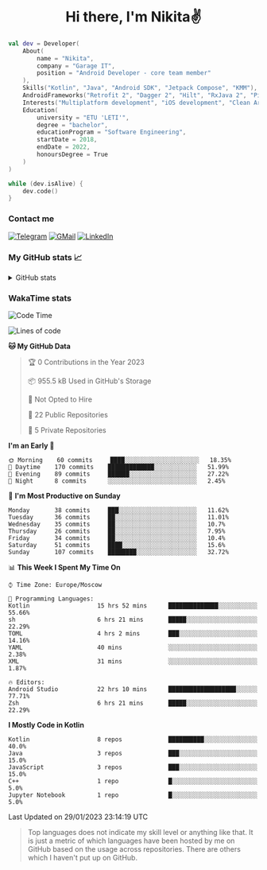 <h1 align="center">
Hi there, I'm Nikita✌️
</h1>

```kotlin
val dev = Developer(
    About(
        name = "Nikita",
        company = "Garage IT",
        position = "Android Developer - core team member"
    ),
    Skills("Kotlin", "Java", "Android SDK", "Jetpack Compose", "KMM"),
    AndroidFrameworks("Retrofit 2", "Dagger 2", "Hilt", "RxJava 2", "Picasso", "Kotlin Coroutines"),
    Interests("Multiplatform development", "iOS development", "Clean Architecture"),
    Education(
        university = "ETU 'LETI'",
        degree = "bachelor",
        educationProgram = "Software Engineering",
        startDate = 2018,
        endDate = 2022,
        honoursDegree = True
    )
)

while (dev.isAlive) {
    dev.code()
}
```

### Contact me

[![Telegram](https://img.shields.io/badge/Telegram-white?style=for-the-badge&logo=telegram&logoColor=29e9ea)](https://t.me/po4yka)
[![GMail](https://img.shields.io/badge/Gmail-white?style=for-the-badge&logo=gmail&logoColor=d14836)](mailto:pochaev.nik@gmail.com)
[![LinkedIn](https://img.shields.io/badge/linkedin%20-white.svg?&style=for-the-badge&logo=linkedin&logoColor=%230077B5)](https://www.linkedin.com/in/nikita-pochaev-415b5a1a1)

### My GitHub stats 📈

<details>
  <summary>GitHub stats</summary>
  <p align="center">
    <img src="https://github-readme-stats.vercel.app/api?username=po4yka&show_icons=true&theme=dark" />
  </p>
</details>

### WakaTime stats

<!--START_SECTION:waka-->
![Code Time](http://img.shields.io/badge/Code%20Time-3%2C561%20hrs%2024%20mins-blue)

![Lines of code](https://img.shields.io/badge/From%20Hello%20World%20I%27ve%20Written-179%20Thousand%20lines%20of%20code-blue)

**🐱 My GitHub Data** 

> 🏆 0 Contributions in the Year 2023
 > 
> 📦 955.5 kB Used in GitHub's Storage 
 > 
> 🚫 Not Opted to Hire
 > 
> 📜 22 Public Repositories 
 > 
> 🔑 5 Private Repositories  
 > 
**I'm an Early 🐤** 

```text
🌞 Morning    60 commits     ████░░░░░░░░░░░░░░░░░░░░░   18.35% 
🌆 Daytime    170 commits    █████████████░░░░░░░░░░░░   51.99% 
🌃 Evening    89 commits     ██████░░░░░░░░░░░░░░░░░░░   27.22% 
🌙 Night      8 commits      ░░░░░░░░░░░░░░░░░░░░░░░░░   2.45%

```
📅 **I'm Most Productive on Sunday** 

```text
Monday       38 commits     ███░░░░░░░░░░░░░░░░░░░░░░   11.62% 
Tuesday      36 commits     ██░░░░░░░░░░░░░░░░░░░░░░░   11.01% 
Wednesday    35 commits     ██░░░░░░░░░░░░░░░░░░░░░░░   10.7% 
Thursday     26 commits     ██░░░░░░░░░░░░░░░░░░░░░░░   7.95% 
Friday       34 commits     ██░░░░░░░░░░░░░░░░░░░░░░░   10.4% 
Saturday     51 commits     ████░░░░░░░░░░░░░░░░░░░░░   15.6% 
Sunday       107 commits    ████████░░░░░░░░░░░░░░░░░   32.72%

```


📊 **This Week I Spent My Time On** 

```text
⌚︎ Time Zone: Europe/Moscow

💬 Programming Languages: 
Kotlin                   15 hrs 52 mins      ██████████████░░░░░░░░░░░   55.66% 
sh                       6 hrs 21 mins       █████░░░░░░░░░░░░░░░░░░░░   22.29% 
TOML                     4 hrs 2 mins        ███░░░░░░░░░░░░░░░░░░░░░░   14.16% 
YAML                     40 mins             ░░░░░░░░░░░░░░░░░░░░░░░░░   2.38% 
XML                      31 mins             ░░░░░░░░░░░░░░░░░░░░░░░░░   1.87%

🔥 Editors: 
Android Studio           22 hrs 10 mins      ███████████████████░░░░░░   77.71% 
Zsh                      6 hrs 21 mins       █████░░░░░░░░░░░░░░░░░░░░   22.29%

```

**I Mostly Code in Kotlin** 

```text
Kotlin                   8 repos             ██████████░░░░░░░░░░░░░░░   40.0% 
Java                     3 repos             ███░░░░░░░░░░░░░░░░░░░░░░   15.0% 
JavaScript               3 repos             ███░░░░░░░░░░░░░░░░░░░░░░   15.0% 
C++                      1 repo              █░░░░░░░░░░░░░░░░░░░░░░░░   5.0% 
Jupyter Notebook         1 repo              █░░░░░░░░░░░░░░░░░░░░░░░░   5.0%

```



 Last Updated on 29/01/2023 23:14:19 UTC
<!--END_SECTION:waka-->

> Top languages does not indicate my skill level or anything like that. It is just a metric of which languages have been hosted by me on GitHub based on the usage across repositories. There are others which I haven't put up on GitHub.

